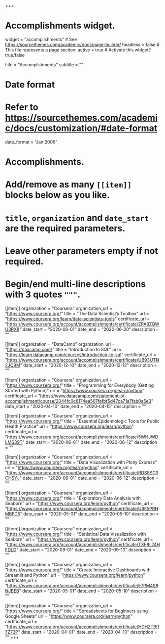 +++
# Accomplishments widget.
widget = "accomplishments"  # See https://sourcethemes.com/academic/docs/page-builder/
headless = false  # This file represents a page section.
active = true  # Activate this widget? true/false

title = "Accomplishments"
subtitle = ""

# Date format
#   Refer to https://sourcethemes.com/academic/docs/customization/#date-format
date_format = "Jan 2006"

# Accomplishments.
#   Add/remove as many `[[item]]` blocks below as you like.
#   `title`, `organization` and `date_start` are the required parameters.
#   Leave other parameters empty if not required.
#   Begin/end multi-line descriptions with 3 quotes `"""`.

[[item]]
  organization = "Coursera"
  organization_url = "https://www.coursera.org/"
  title = "The Data Scientist’s Toolbox"
  url = "https://www.coursera.org/learn/data-scientists-tools"
  certificate_url = "https://www.coursera.org/account/accomplishments/certificate/ZPA8ZQWU3RX8"
  date_start = "2020-06-01"
  date_end = "2020-06-20"
  description = ""

[[item]]
  organization = "DataCamp"
  organization_url = "https://daacamp.com/"
  title = "Introduction to SQL"
  url = "https://learn.datacamp.com/courses/introduction-to-sql"
  certificate_url = "https://www.coursera.org/account/accomplishments/certificate/UB93UTN2JQ9M"
  date_start = "2020-12-10"
  date_end = "2020-12-12"
  description = ""

[[item]]
  organization = "Coursera"
  organization_url = "https://www.coursera.org/"
  title = "Programming for Everybody (Getting Started with Python)"
  url = "https://www.coursera.org/learn/python"
  certificate_url = "https://www.datacamp.com/statement-of-accomplishment/course/2044fc0c8174ea507fafbf5d47ca71a7fab0a5e3"
  date_start = "2020-04-10"
  date_end = "2020-04-15"
  description = ""

[[item]]
  organization = "Coursera"
  organization_url = "https://www.coursera.org/"
  title = "Essential Epidemiologic Tools for Public Health Practice"
  url = "https://www.coursera.org/learn/python"
  certificate_url = "https://www.coursera.org/account/accomplishments/certificate/5WHJWDLMS39T"
  date_start = "2020-06-01"
  date_end = "2020-06-12"
  description = ""

[[item]]
  organization = "Coursera"
  organization_url = "https://www.coursera.org/"
  title = "Data Visualization with Plotly Express"
  url = "https://www.coursera.org/learn/python"
  certificate_url = "https://www.coursera.org/account/accomplishments/certificate/RDS8SG3CHSYJ"
  date_start = "2020-06-01"
  date_end = "2020-06-12"
  description = ""

  [[item]]
  organization = "Coursera"
  organization_url = "https://www.coursera.org/"
  title = "Exploratory Data Analysis with Seaborn"
  url = "https://www.coursera.org/learn/python"
  certificate_url = "https://www.coursera.org/account/accomplishments/certificate/U6FAPRHMBFD5"
  date_start = "2020-05-01"
  date_end = "2020-05-10"
  description = ""



[[item]]
  organization = "Coursera"
  organization_url = "https://www.coursera.org/"
  title = "Statistical Data Visualization with Seaborn"
  url = "https://www.coursera.org/learn/python"
  certificate_url = "https://www.coursera.org/account/accomplishments/certificate/TXF8L74HFDLD"
  date_start = "2020-09-01"
  date_end = "2020-09-10"
  description = ""

[[item]]
  organization = "Coursera"
  organization_url = "https://www.coursera.org/"
  title = "Create Interactive Dashboards with Streamlit and Python"
  url = "https://www.coursera.org/learn/python"
  certificate_url = "https://www.coursera.org/account/accomplishments/certificate/E7PM4S8NJBEB"
  date_start = "2020-05-01"
  date_end = "2020-05-10"
  description = ""



[[item]]
  organization = "Coursera"
  organization_url = "https://www.coursera.org/"
  title = "Spreadsheets for Beginners using Google Sheets"
  url = "https://www.coursera.org/learn/python"
  certificate_url = "https://www.coursera.org/account/accomplishments/certificate/HDHZTBR7Z73P"
  date_start = "2020-04-01"
  date_end = "2020-04-10"
  description = ""
+++
